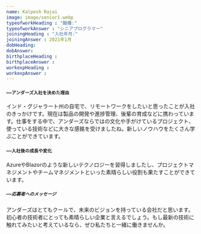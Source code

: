 ```yaml
---
name: Kalpesh Rajai
image: image/senior1.webp
typeofworkHeading : "職種:"
typeofworkAnswer : "シニアプログラマー"
joiningHeading : "入社年月:"
joiningAnswer : 2021年1月
dobHeading: 
dobAnswer: 
birthplaceHeading : 
birthplaceAnswer : 
workexpHeading : 
workexpAnswer :  
---
```


#### `――アンダーズ入社を決めた理由`

インド・グジャラート州の自宅で、リモートワークをしたいと思ったことが入社のきっかけです。現在は製品の開発や進捗管理、後輩の育成などに携わっています。仕事をする中で、アンダーズならではの文化や手がけているプロジェクト、使っている技術などに大きな感銘を受けましたね。新しいノウハウをたくさん学ぶことができています。

#### `――入社後の成長や変化`

AzureやBlazorのような新しいテクノロジーを習得しましたし、プロジェクトマネジメントやチームマネジメントといった素晴らしい役割も果たすことができています。

##### `――応募者へのメッセージ`

アンダーズはとてもクールで、未来のビジョンを持っている会社だと思います。初心者の技術者にとっても素晴らしい企業と言えるでしょう。もし最新の技術に触れてみたいと考えているなら、ぜひ私たちと一緒に働きませんか。

